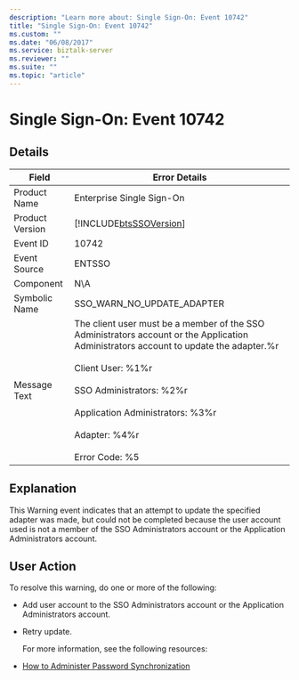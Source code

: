 ```yaml
---
description: "Learn more about: Single Sign-On: Event 10742"
title: "Single Sign-On: Event 10742"
ms.custom: ""
ms.date: "06/08/2017"
ms.service: biztalk-server
ms.reviewer: ""
ms.suite: ""
ms.topic: "article"
---
```

# Single Sign-On: Event 10742
## Details  

| Field | Error Details |
|-----------------|------------------------------------------------------------------------------------------------------------------------------------------------------------------------------------------------------------------------------------------------------------------------------------------------------------|
|  Product Name   |                                                                                                                                         Enterprise Single Sign-On                                                                                                                                          |
| Product Version |                                                                                                                         [!INCLUDE[btsSSOVersion](../includes/btsssoversion-md.md)]                                                                                                                         |
|    Event ID     |                                                                                                                                                   10742                                                                                                                                                    |
|  Event Source   |                                                                                                                                                   ENTSSO                                                                                                                                                   |
|    Component    |                                                                                                                                                    N\A                                                                                                                                                     |
|  Symbolic Name  |                                                                                                                                         SSO_WARN_NO_UPDATE_ADAPTER                                                                                                                                         |
|  Message Text   | The client user must be a member of the SSO Administrators account or the Application Administrators account to update the adapter.%r<br /><br /> Client User: %1%r<br /><br /> SSO Administrators: %2%r<br /><br /> Application Administrators: %3%r<br /><br /> Adapter: %4%r<br /><br /> Error Code: %5 |

## Explanation  
 This Warning event indicates that an attempt to update the specified adapter was made, but could not be completed because the user account used is not a member of the SSO Administrators account or the Application Administrators account.  

## User Action  
 To resolve this warning, do one or more of the following:  

- Add user account to the SSO Administrators account or the Application Administrators account.  

- Retry update.  

  For more information, see the following resources:  

- [How to Administer Password Synchronization](../core/how-to-administer-password-synchronization.md)
